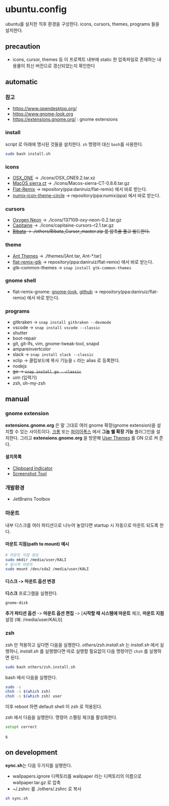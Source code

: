 # ubuntu.config
ubuntu를 설치한 직후 환경을 구성한다. icons, cursors, themes, programs 들을 설치한다. 

## precaution
* icons, cursor, themes 등 이 프로젝트 내부에 static 한 압축파일로 존재하는 내용물이 최신 버전으로 갱신되었는지 확인한다

## automatic
### 참고 
* <https://www.opendesktop.org/>
* <https://www.gnome-look.org>
* <https://extensions.gnome.org/> : gnome extensions

### install
script 로 아래에 명시된 것들을 설치한다. `sh` 명령어 대신 `bash`를 사용한다.   
```bash
sudo bash install.sh
```

### icons
* [OSX_ONE](https://www.gnome-look.org/p/1218021/) -> ./icons/OSX_ONE9.2.tar.xz
* [MacOS sierra ct](https://www.gnome-look.org/p/1210856/) -> ./icons/Macos-sierra-CT-0.8.6.tar.gz
* [Flat-Remix](https://www.gnome-look.org/p/1012430/) -> repository(ppa:daniruiz/flat-remix) 에서 바로 받는다.
* [numix-icon-theme-circle](https://github.com/numixproject/numix-icon-theme-circle) -> repository(ppa:numix/ppa) 에서 바로 받는다.

### cursors
* [Oxygen Neon](https://www.gnome-look.org/p/999997/) -> ./icons/137109-oxy-neon-0.2.tar.gz
* [Capitaine](https://www.gnome-look.org/p/1148692/) -> ./icons/capitaine-cursors-r2.1.tar.gz
* ~~[Bibata](https://www.gnome-look.org/p/1197198/) -> ./others/Bibata_Cursor_master.zip 를 압축을 풀고 빌드한다.~~ 

### theme
* [Ant Themes](https://www.gnome-look.org/p/1099856/) -> ./themes/[Ant.tar, Ant-*.tar]
* [flat-remix-gtk](https://github.com/daniruiz/flat-remix-gtk) -> repository(ppa:daniruiz/flat-remix) 에서 바로 받는다.
* gtk-common-themes -> `snap install gtk-common-themes`

### gnome shell
* flat-remix-gnome: [gnome-look](https://www.gnome-look.org/p/1013030/), [github](https://github.com/daniruiz/Flat-Remix-GNOME-theme) -> repository(ppa:daniruiz/flat-remix) 에서 바로 받는다.

### programs
* gitkraken -> `snap install gitkraken --devmode`
* vscode -> `snap install vscode --classic`
* shutter
* boot-repair
* git, git-lfs, vim, gnome-tweak-tool, snapd
* ampareinvertcolor
* slack -> `snap install slack --classic`
* xclip -> 클립보드에 복사 기능을 `c` 라는 alias 로 등록한다. 
* nodejs
* ~~go -> `snap install go --classic`~~
* uim (입력기)
* zsh, oh-my-zsh

## manual

### gnome extension
**extensions.gnome.org** 은 말 그대로 여러 gnome 확장(gnome extension)을 설치할 수 있는 사이트이다. 
[크롬](https://chrome.google.com/webstore/detail/gnome-shell-integration/gphhapmejobijbbhgpjhcjognlahblep?hl=ko) 또는 [파이어폭스](https://addons.mozilla.org/ko/firefox/addon/gnome-shell-integration/?src=search) 에서 **그놈 쉘 확장 기능** 플러그인을 설치한다. 그리고 **extensions.gnome.org** 을 방문해 [User Themes](https://extensions.gnome.org/extension/19/user-themes/) 를 ON 으로 켜 준다.

#### 설치목록  
* [Clipboard Indicator](https://extensions.gnome.org/extension/779/clipboard-indicator/)
* [Screenshot Tool](https://extensions.gnome.org/extension/1112/screenshot-tool/)

### 개발환경
* JetBrains Toolbox

### 마운트
내부 디스크를 여러 파티션으로 나누어 놓았다면 startup 시 자동으로 마운트 되도록 한다.

#### 마운트 지점(path to mount) 예시
```bash
# 마운트 지점 생성
sudo mkdir /media/user/KALI
# 일시적 마운트 
sudo mount /dev/sda2 /media/user/KALI
```
#### 디스크 -> 마운트 옵션 변경
**디스크** 프로그램을 실행한다.
```bash
gnome-disk
```
**추가 파티션 옵션** -> **마운트 옵션 편집** -> [**시작할 때 시스템에 마운트** 체크, **마운트 지점** 설정 (예: /media/user/KALI)] 

### zsh
zsh 만 적용하고 싶다면 다음을 실행한다. *others/zsh.install.sh* 는 *install.sh* 에서 실행하니, 
*install.sh* 를 실행했다면 따로 실행할 필요없이 다음 명령어인 `chsh` 를 실행하면 된다.
```bash
sudo bash others/zsh.install.sh
```
  
bash 에서 다음을 실행한다.
```bash
sudo -s
chsh -s $(which zsh)
chsh -s $(which zsh) user
```
이후 reboot 하면 default shell 이 zsh 로 적용된다. 
  
zsh 에서 다음을 실행한다. 명령어 스펠링 체크를 활성화한다.
```zsh
setopt correct
```
s
## on development
**sync.sh**는 다음 두가지를 실행한다.
* wallpapers.ignore 디렉토리를 wallpaper 라는 디렉토리의 이름으로 wallpaper.tar.gz 로 압축
* ~/.zshrc 를 ./others/.zshrc 로 복사
```bash
sh sync.sh
```

